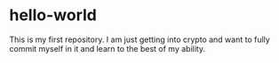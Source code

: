 # hello-world
This is my first repository. I am just getting into crypto and want to fully commit myself in it and learn to the best of my ability.
